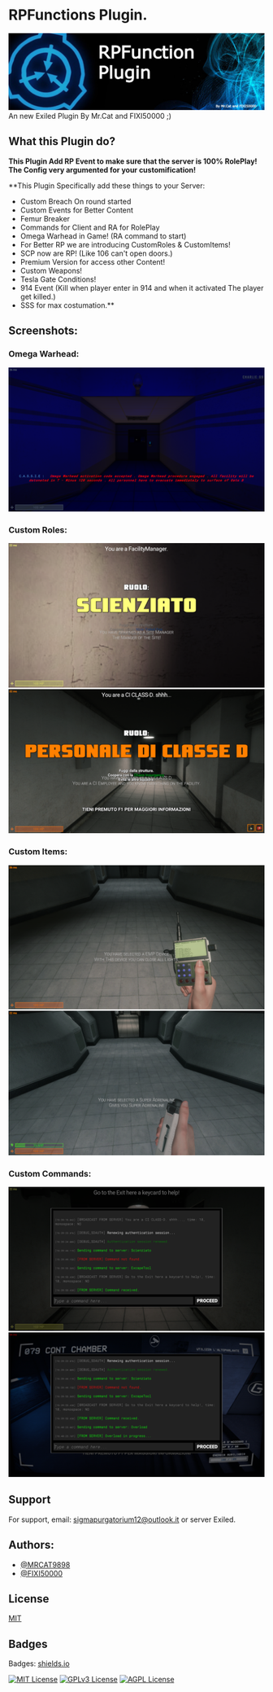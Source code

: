 
# RPFunctions Plugin.
![RPFBanner.jpg](./Images/RPFBanner.jpg)
An new Exiled Plugin By Mr.Cat and FIXI50000 ;)


## What this Plugin do?

**This Plugin Add RP Event to make sure that the server
is 100% RolePlay! The Config very argumented for your
customification!**

**This Plugin Specifically add these things to your Server:

- Custom Breach On round started
- Custom Events for Better Content
- Femur Breaker
- Commands for Client and RA for RolePlay
- Omega Warhead in Game! (RA command to start)
- For Better RP we are introducing CustomRoles & CustomItems!
- SCP now are RP! (Like 106 can't open doors.)
- Premium Version for access other Content!
- Custom Weapons!
- Tesla Gate Conditions!
- 914 Event (Kill when player enter in 914 and when it activated The player get killed.)
- SSS for max costumation.**

## Screenshots:
### Omega Warhead:
![App Screenshot](./Images/OmegaWarhead.png)

### Custom Roles:
![App Screenshot](./Images/SiteManager.png)
![App Screenshot](./Images/CIClass-D.png)

### Custom Items:
![App Screenshot](./Images/Emp_Device.png)
![App Screenshot](./Images/SuperAdrenaline.png)

### Custom Commands:
![App Screenshot](./Images/ExcapeTool.png)
![App Screenshot](./Images/Overload.png)

## Support

For support, email: sigmapurgatorium12@outlook.it or server Exiled.


## Authors:

- [@MRCAT9898](https://www.github.com/MRCAT9898)
- [@FIXI50000](https://www.github.com/FIXI50000)


## License

[MIT](https://choosealicense.com/licenses/mit/)

## Badges

Badges: [shields.io](https://shields.io/)

[![MIT License](https://img.shields.io/badge/License-MIT-green.svg)](https://choosealicense.com/licenses/mit/)
[![GPLv3 License](https://img.shields.io/badge/License-GPL%20v3-yellow.svg)](https://opensource.org/licenses/)
[![AGPL License](https://img.shields.io/badge/license-AGPL-blue.svg)](http://www.gnu.org/licenses/agpl-3.0)
